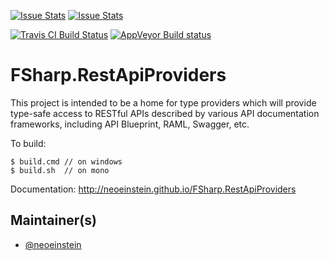 [![Issue Stats](http://issuestats.com/github/neoeinstein/FSharp.RestApiProviders/badge/issue)](http://issuestats.com/github/neoeinstein/FSharp.RestApiProviders)
[![Issue Stats](http://issuestats.com/github/neoeinstein/FSharp.RestApiProviders/badge/pr)](http://issuestats.com/github/neoeinstein/FSharp.RestApiProviders)

[![Travis CI Build Status](https://travis-ci.org/neoeinstein/FSharp.RestApiProviders.svg)](https://travis-ci.org/neoeinstein/FSharp.RestApiProviders)
[![AppVeyor Build status](https://ci.appveyor.com/api/projects/status/40w1n2a7qd8j5b56/branch/master?svg=true)](https://ci.appveyor.com/project/neoeinstein/fsharp-restapiproviders/branch/master)

# FSharp.RestApiProviders

This project is intended to be a home for type providers which will provide type-safe access to RESTful APIs
described by various API documentation frameworks, including API Blueprint, RAML, Swagger, etc.

To build:

    $ build.cmd // on windows
    $ build.sh  // on mono

Documentation: http://neoeinstein.github.io/FSharp.RestApiProviders

## Maintainer(s)

- [@neoeinstein](https://github.com/neoeinstein)